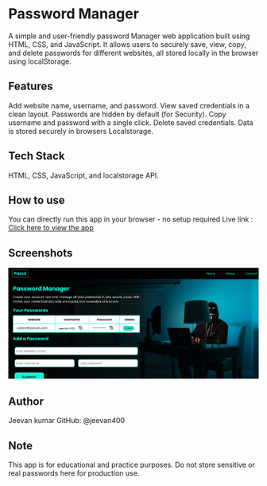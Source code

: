 # Password Manager
A simple and user-friendly password Manager web application built using HTML, CSS, and JavaScript. It allows users to securely save, view, copy, and delete passwords for different websites, all stored locally in the browser using localStorage.

## Features
Add website name, username, and password.
View saved credentials in a clean layout.
Passwords are hidden by default (for Security).
Copy username and password with a single click.
Delete saved credentials.
Data is stored securely in browsers Localstorage.

## Tech Stack
HTML, CSS, JavaScript, and localstorage API.

## How to use
You can directly run this app in your browser - no setup required
Live link :  [Click here to view the app](https://jeevan400.github.io/Password-Manager/)

## Screenshots
![click here](image.png)

## Author
Jeevan kumar
GitHub: @jeevan400

## Note
This app is for educational and practice purposes.
Do not store sensitive or real passwords here for production use.